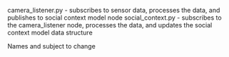 camera_listener.py - subscribes to sensor data, processes the data, and publishes to social context model node
social_context.py - subscribes to the camera_listener node, processes the data, and updates the social context model data structure

Names and subject to change